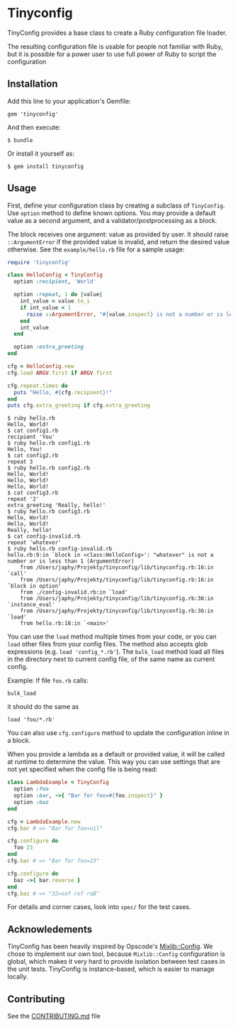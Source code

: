 # Tinyconfig

TinyConfig provides a base class to create a Ruby configuration file
loader.

The resulting configuration file is usable for people not familiar
with Ruby, but it is possible for a power user to use full power of
Ruby to script the configuration

## Installation

Add this line to your application's Gemfile:

    gem 'tinyconfig'

And then execute:

    $ bundle

Or install it yourself as:

    $ gem install tinyconfig

## Usage

First, define your configuration class by creating a subclass of
`TinyConfig`. Use `option` method to define known options. You may
provide a default value as a second argument, and a
validator/postprocessing as a block.

The block receives one argument: value as provided by user. It should
raise `::ArgumentError` if the provided value is invalid, and return
the desired value otherwise. See the `example/hello.rb` file for a
sample usage:

```ruby
require 'tinyconfig'

class HelloConfig < TinyConfig
  option :recipient, 'World'

  option :repeat, 1 do |value|
    int_value = value.to_i
    if int_value < 1
      raise ::ArgumentError, "#{value.inspect} is not a number or is less than 1"
    end
    int_value
  end

  option :extra_greeting
end

cfg = HelloConfig.new
cfg.load ARGV.first if ARGV.first

cfg.repeat.times do
  puts "Hello, #{cfg.recipient}!"
end
puts cfg.extra_greeting if cfg.extra_greeting
```

```
$ ruby hello.rb
Hello, World!
$ cat config1.rb
recipient 'You'
$ ruby hello.rb config1.rb
Hello, You!
$ cat config2.rb
repeat 3
$ ruby hello.rb config2.rb
Hello, World!
Hello, World!
Hello, World!
$ cat config3.rb
repeat '2'
extra_greeting 'Really, hello!'
$ ruby hello.rb config3.rb
Hello, World!
Hello, World!
Really, hello!
$ cat config-invalid.rb
repeat 'whatever'
$ ruby hello.rb config-invalid.rb
hello.rb:9:in `block in <class:HelloConfig>': "whatever" is not a number or is less than 1 (ArgumentError)
	from /Users/japhy/Projekty/tinyconfig/lib/tinyconfig.rb:16:in `call'
	from /Users/japhy/Projekty/tinyconfig/lib/tinyconfig.rb:16:in `block in option'
	from ./config-invalid.rb:in `load'
	from /Users/japhy/Projekty/tinyconfig/lib/tinyconfig.rb:36:in `instance_eval'
	from /Users/japhy/Projekty/tinyconfig/lib/tinyconfig.rb:36:in `load'
	from hello.rb:18:in `<main>'
```

You can use the `load` method multiple times from your code, or you
can `load` other files from your config files. The method also accepts
glob expressions (e.g. `load 'config_*.rb'`). The `bulk_load` method load all files
in the directory next to current config file, of the same name as current config.

Example: If file `foo.rb` calls:

`bulk_load`

it should do the same as

`load 'foo/*.rb'`

You can also use `cfg.configure` method to update the configuration
inline in a block.

When you provide a lambda as a default or provided value, it will be
called at runtime to determine the value. This way you can use
settings that are not yet specified when the config file is being
read:

```ruby
class LambdaExample < TinyConfig
  option :foo
  option :bar, ->{ "Bar for foo=#{foo.inspect}" }
  option :baz
end

cfg = LambdaExample.new
cfg.bar # => "Bar for foo=nil"

cfg.configure do
  foo 23
end
cfg.bar # => "Bar for foo=23"

cfg.configure do
  baz ->{ bar.reverse }
end
cfg.baz # => "32=oof rof raB"
```

For details and corner cases, look into `spec/` for the test cases.

## Acknowledements

TinyConfig has been heavily inspired by Opscode's
[Mixlib::Config](https://github.com/opscode/mixlib-config). We chose
to implement our own tool, because `Mixlib::Config` configuration is
global, which makes it very hard to provide isolation between test
cases in the unit tests. TinyConfig is instance-based, which is easier
to manage locally.

## Contributing

See the [CONTRIBUTING.md](CONTRIBUTING.md) file

